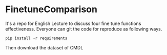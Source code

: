 # FinetuneComparison
It's a repo for English Lecture to discuss four fine tune functions effectiveness. Everyone can git the code for reproduce as following ways.<br/>
```
pip install -r requirements
```
Then download the dataset of CMDL
